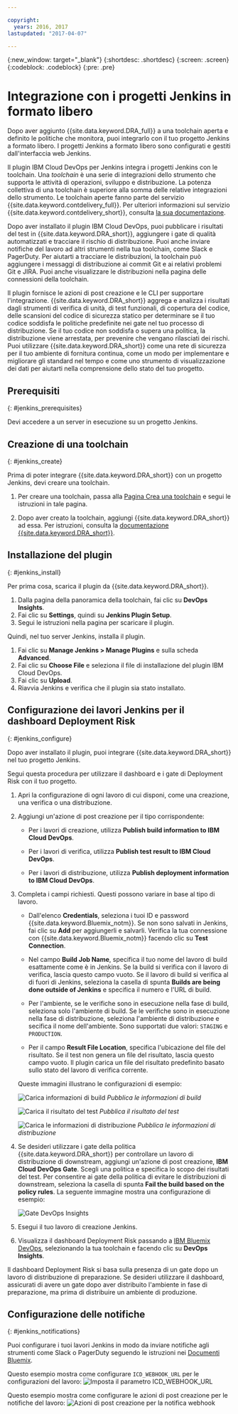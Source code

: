```yaml
---

copyright:
  years: 2016, 2017
lastupdated: "2017-04-07"

---
```


{:new_window: target="_blank"}
{:shortdesc: .shortdesc}
{:screen: .screen}
{:codeblock: .codeblock}
{:pre: .pre}

# Integrazione con i progetti Jenkins in formato libero

Dopo aver aggiunto {{site.data.keyword.DRA_full}} a una toolchain aperta e definito le politiche che monitora, puoi integrarlo con il tuo progetto Jenkins a formato libero. I progetti Jenkins a formato libero sono configurati e gestiti dall'interfaccia web Jenkins. 

Il plugin IBM Cloud DevOps per Jenkins integra i progetti Jenkins con le toolchain. Una *toolchain* è una serie di integrazioni dello strumento che supporta le attività di operazioni, sviluppo e distribuzione. La potenza collettiva di una toolchain è superiore alla somma delle relative integrazioni dello strumento. Le toolchain aperte fanno parte del servizio {{site.data.keyword.contdelivery_full}}. Per ulteriori informazioni sul servizio {{site.data.keyword.contdelivery_short}}, consulta [la sua documentazione](https://console.ng.bluemix.net/docs/services/ContinuousDelivery/cd_about.html).

Dopo aver installato il plugin IBM Cloud DevOps, puoi pubblicare i risultati del test in {{site.data.keyword.DRA_short}}, aggiungere i gate di qualità automatizzati e tracciare il rischio di distribuzione. Puoi anche inviare notifiche del lavoro ad altri strumenti nella tua toolchain, come Slack e PagerDuty. Per aiutarti a tracciare le distribuzioni, la toolchain può aggiungere i messaggi di distribuzione ai commit Git e ai relativi problemi Git e JIRA. Puoi anche visualizzare le distribuzioni nella pagina delle connessioni della toolchain. 

Il plugin fornisce le azioni di post creazione e le CLI per supportare l'integrazione. {{site.data.keyword.DRA_short}} aggrega e analizza i risultati dagli strumenti di verifica di unità, di test funzionali, di copertura del codice, delle scansioni del codice di sicurezza statico per determinare se il tuo codice soddisfa le politiche predefinite nei gate nel tuo processo di distribuzione. Se il tuo codice non soddisfa o supera una politica, la distribuzione viene arrestata, per prevenire che vengano rilasciati dei rischi. Puoi utilizzare {{site.data.keyword.DRA_short}} come una rete di sicurezza per il tuo ambiente di fornitura continua, come un modo per implementare e migliorare gli standard nel tempo e come uno strumento di visualizzazione dei dati per aiutarti nella comprensione dello stato del tuo progetto.

## Prerequisiti
{: #jenkins_prerequisites}

Devi accedere a un server in esecuzione su un progetto Jenkins.

## Creazione di una toolchain
{: #jenkins_create}

Prima di poter integrare {{site.data.keyword.DRA_short}} con un progetto Jenkins, devi creare una toolchain. 

1. Per creare una toolchain, passa alla [Pagina Crea una toolchain](https://console.ng.bluemix.net/devops/create) e segui le istruzioni in tale pagina. 

2. Dopo aver creato la toolchain, aggiungi {{site.data.keyword.DRA_short}} ad essa. Per istruzioni, consulta la [documentazione {{site.data.keyword.DRA_short}}](https://console.ng.bluemix.net/docs/services/DevOpsInsights/index.html). 

## Installazione del plugin
{: #jenkins_install}

Per prima cosa, scarica il plugin da {{site.data.keyword.DRA_short}}.  

1. Dalla pagina della panoramica della toolchain, fai clic su **DevOps Insights**.
2. Fai clic su **Settings**, quindi su **Jenkins Plugin Setup**.
3. Segui le istruzioni nella pagina per scaricare il plugin.

Quindi, nel tuo server Jenkins, installa il plugin.

1. Fai clic su **Manage Jenkins &gt; Manage Plugins** e sulla scheda **Advanced**.
2. Fai clic su **Choose File** e seleziona il file di installazione del plugin IBM Cloud DevOps. 
3. Fai clic su **Upload**.
4. Riavvia Jenkins e verifica che il plugin sia stato installato.

## Configurazione dei lavori Jenkins per il dashboard Deployment Risk
{: #jenkins_configure}

Dopo aver installato il plugin, puoi integrare {{site.data.keyword.DRA_short}} nel tuo progetto Jenkins. 

Segui questa procedura per utilizzare il dashboard e i gate di Deployment Risk con il tuo progetto.

1. Apri la configurazione di ogni lavoro di cui disponi, come una creazione, una verifica o una distribuzione.

2. Aggiungi un'azione di post creazione per il tipo corrispondente:

   * Per i lavori di creazione, utilizza **Publish build information to IBM Cloud DevOps**.
   
   * Per i lavori di verifica, utilizza **Publish test result to IBM Cloud DevOps**.
   
   * Per i lavori di distribuzione, utilizza **Publish deployment information to IBM Cloud DevOps**.
   
3. Completa i campi richiesti. Questi possono variare in base al tipo di lavoro. 

   * Dall'elenco **Credentials**, seleziona i tuoi ID e password {{site.data.keyword.Bluemix_notm}}. Se non sono salvati in Jenkins, fai clic su **Add** per aggiungerli e salvarli. Verifica la tua connessione con {{site.data.keyword.Bluemix_notm}} facendo clic su **Test Connection**.
   
   * Nel campo **Build Job Name**, specifica il tuo nome del lavoro di build esattamente come è in Jenkins. Se la build si verifica con il lavoro di verifica, lascia questo campo vuoto. Se il lavoro di build si verifica al di fuori di Jenkins, seleziona la casella di spunta **Builds are being done outside of Jenkins** e specifica il numero e l'URL di build.
   
   * Per l'ambiente, se le verifiche sono in esecuzione nella fase di build, seleziona solo l'ambiente di build. Se le verifiche sono in esecuzione nella fase di distribuzione, seleziona l'ambiente di distribuzione e secifica il nome dell'ambiente. Sono supportati due valori: `STAGING` e `PRODUCTION`.
   
   * Per il campo **Result File Location**, specifica l'ubicazione del file del risultato. Se il test non genera un file del risultato, lascia questo campo vuoto. Il plugin carica un file del risultato predefinito basato sullo stato del lavoro di verifica corrente.

   Queste immagini illustrano le configurazioni di esempio:
   
   ![Carica informazioni di build](images/Upload-Build-Info.png "Pubblica le informazioni di build su DRA")
   *Pubblica le informazioni di build*
   
   ![Carica il risultato del test](images/Upload-Test-Result.png "Pubblica il risultato del test su DRA")
   *Pubblica il risultato del test*
   
   ![Carica le informazioni di distribuzione](images/Upload-Deployment-Info.png "Pubblica le informazioni di distribuzione su DRA")
   *Pubblica le informazioni di distribuzione*

4. Se desideri utilizzare i gate della politica {{site.data.keyword.DRA_short}} per controllare un lavoro di distribuzione di downstream, aggiungi un'azione di post creazione, **IBM Cloud DevOps Gate**. Scegli una politica e specifica lo scopo dei risultati del test. Per consentire ai gate della politica di evitare le distribuzioni di downstream, seleziona la casella di spunta **Fail the build based on the policy rules**. La seguente immagine mostra una configurazione di esempio:

    ![Gate DevOps Insights](images/DRA-Gate.png "Gate DevOps Insights")

5. Esegui il tuo lavoro di creazione Jenkins.

6. Visualizza il dashboard Deployment Risk passando a [IBM Bluemix DevOps](https://console.ng.bluemix.net/devops), selezionando la tua toolchain e facendo clic su **DevOps Insights**.

Il dashboard Deployment Risk si basa sulla presenza di un gate dopo un lavoro di distribuzione di preparazione. Se desideri utilizzare il dashboard, assicurati di avere un gate dopo aver distribuito l'ambiente in fase di preparazione, ma prima di distribuire un ambiente di produzione.
    
## Configurazione delle notifiche
{: #jenkins_notifications}

Puoi configurare i tuoi lavori Jenkins in modo da inviare notifiche agli strumenti come Slack o PagerDuty seguendo le istruzioni nei [Documenti Bluemix](https://console.ng.bluemix.net/docs/services/ContinuousDelivery/toolchains_integrations.html#jenkins).

Questo esempio mostra come configurare `ICD_WEBHOOK_URL` per le configurazioni del lavoro:
![Imposta il parametro ICD_WEBHOOK_URL](images/Set-Parameterized-Webhook.png "Imposta il webhook con parametri")

Questo esempio mostra come configurare le azioni di post creazione per le notifiche del lavoro:
![Azioni di post creazione per la notifica webhook](images/PostBuild-WebHookNotification.png "Configura la notifica webhook nelle azioni di post creazione")
